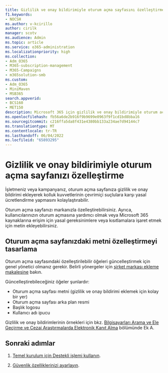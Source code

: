 ```yaml
---
title: Gizlilik ve onay bildirimiyle oturum açma sayfasını özelleştirme
f1.keywords:
- NOCSH
ms.author: v-kcirillo
author: cirilk
manager: scotv
ms.audience: Admin
ms.topic: article
ms.service: o365-administration
ms.localizationpriority: high
ms.collection:
- Adm_O365
- M365-subscription-management
- M365-Campaigns
- m365solution-smb
ms.custom:
- Adm_O365
- MiniMaven
- MSB365
search.appverid:
- BCS160
- MET150
description: Microsoft 365 için gizlilik ve onay bildirimiyle oturum açma sayfanızı özelleştirin.
ms.openlocfilehash: fb56a6de2b916f9b9699e0963f9f1cd1bd8bba16
ms.sourcegitcommit: c216ffa5da8f431e4380bb133a234ae7d94144c7
ms.translationtype: MT
ms.contentlocale: tr-TR
ms.lasthandoff: 06/04/2022
ms.locfileid: "65893295"
---
```

# <a name="customize-your-sign-in-page-with-a-privacy-and-consent-notice"></a>Gizlilik ve onay bildirimiyle oturum açma sayfanızı özelleştirme

İşletmeniz veya kampanyanız, oturum açma sayfanıza gizlilik ve onay bildirimi ekleyerek kolluk kuvvetlerinin çevrimiçi suçlulara karşı yasal ücretlendirme yapmasını kolaylaştırabilir.

Oturum açma sayfanızı markanızla özelleştirebilirsiniz. Ayrıca, kullanıcılarınızın oturum açmasına yardımcı olmak veya Microsoft 365 kaynaklarına erişim için yasal gereksinimlere veya kısıtlamalara işaret etmek için metin ekleyebilirsiniz.

## <a name="design-customization-the-text-on-your-sign-in-page"></a>Oturum açma sayfanızdaki metni özelleştirmeyi tasarlama

Oturum açma sayfasındaki özelleştirilebilir öğeleri güncelleştirmek için genel yönetici olmanız gerekir. Belirli yönergeler için [şirket markası ekleme makalesine](/azure/active-directory/fundamentals/customize-branding) bakın.

Güncelleştirebileceğiniz öğeler şunlardır:

- Oturum açma sayfası metni (gizlilik ve onay bildirimi eklemek için kolay bir yer)
- Oturum açma sayfası arka plan resmi
- Başlık logosu
- Kullanıcı adı ipucu

Gizlilik ve onay bildirimlerinin örnekleri için bkz. [Bilgisayarları Arama ve Ele Geçirme ve Cezai Araştırmalarda Elektronik Kanıt Alma](https://www.justice.gov/sites/default/files/criminal-ccips/legacy/2015/01/14/ssmanual2009.pdf) bölümünde Ek A.

## <a name="next-steps"></a>Sonraki adımlar

1. [Temel kurulum için Destekli işlemi kullanın](m365bp-setup.md).

2. [Güvenlik özelliklerinizi ayarlayın](m365bp-security-overview.md).